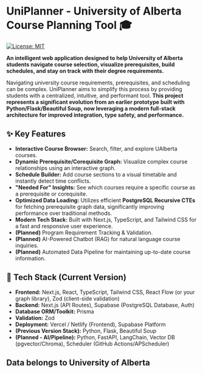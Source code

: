 # UniPlanner - University of Alberta Course Planning Tool 🎓

[![License: MIT](https://img.shields.io/badge/License-MIT-yellow.svg)](https://opensource.org/licenses/MIT)

**An intelligent web application designed to help University of Alberta students navigate course selection, visualize prerequisites, build schedules, and stay on track with their degree requirements.**


Navigating university course requirements, prerequisites, and scheduling can be complex. UniPlanner aims to simplify this process by providing students with a centralized, intuitive, and performant tool. **This project represents a significant evolution from an earlier prototype built with Python/Flask/Beautiful Soup, now leveraging a modern full-stack architecture for improved integration, type safety, and performance.**

## ✨ Key Features

*   **Interactive Course Browser:** Search, filter, and explore UAlberta courses.
*   **Dynamic Prerequisite/Corequisite Graph:** Visualize complex course relationships using an interactive graph.
*   **Schedule Builder:** Add course sections to a visual timetable and instantly detect time conflicts.
*   **"Needed For" Insights:** See which courses require a specific course as a prerequisite or corequisite.
*   **Optimized Data Loading:** Utilizes efficient **PostgreSQL Recursive CTEs** for fetching prerequisite graph data, significantly improving performance over traditional methods.
*   **Modern Tech Stack:** Built with Next.js, TypeScript, and Tailwind CSS for a fast and responsive user experience.
*   **(Planned)** Program Requirement Tracking & Validation.
*   **(Planned)** AI-Powered Chatbot (RAG) for natural language course inquiries.
*   **(Planned)** Automated Data Pipeline for maintaining up-to-date course information.

## 🚀 Tech Stack (Current Version)

*   **Frontend:** Next.js, React, TypeScript, Tailwind CSS, React Flow (or your graph library), Zod (client-side validation)
*   **Backend:** Next.js (API Routes), Supabase (PostgreSQL Database, Auth)
*   **Database ORM/Toolkit:** Prisma
*   **Validation:** Zod
*   **Deployment:** Vercel / Netlify (Frontend), Supabase Platform
*   **(Previous Version Stack):** Python, Flask, Beautiful Soup
*   **(Planned - AI/Pipeline):** Python, FastAPI, LangChain, Vector DB (pgvector/Chroma), Scheduler (GitHub Actions/APScheduler)

## Data belongs to University of Alberta